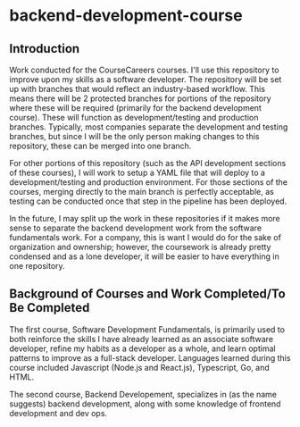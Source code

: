 # backend-development-course

## Introduction
Work conducted for the CourseCareers courses. I'll use this repository to improve upon my skills as a software developer. The repository will be set up with branches that would reflect an industry-based workflow. This means there will be 2 protected branches for portions of the repository where these will be required (primarily for the backend development course). These will function as development/testing and production branches. Typically, most companies separate the development and testing branches, but since I will be the only person making changes to this repository, these can be merged into one branch.

For other portions of this repository (such as the API development sections of these courses), I will work to setup a YAML file that will deploy to a development/testing and production environment. For those sections of the courses, merging directly to the main branch is perfectly acceptable, as testing can be conducted once that step in the pipeline has been deployed. 

In the future, I may split up the work in these repositories if it makes more sense to separate the backend development work from the software fundamentals work. For a company, this is want I would do for the sake of organization and ownership; however, the coursework is already pretty condensed and as a lone developer, it will be easier to have everything in one repository.

## Background of Courses and Work Completed/To Be Completed
The first course, Software Development Fundamentals, is primarily used to both reinforce the skills I have already learned as an associate software developer, refine my habits as a developer as a whole, and learn optimal patterns to improve as a full-stack developer. Languages learned during this course included Javascript (Node.js and React.js), Typescript, Go, and HTML.

The second course, Backend Developement, specializes in (as the name suggests) backend development, along with some knowledge of frontend development and dev ops.
